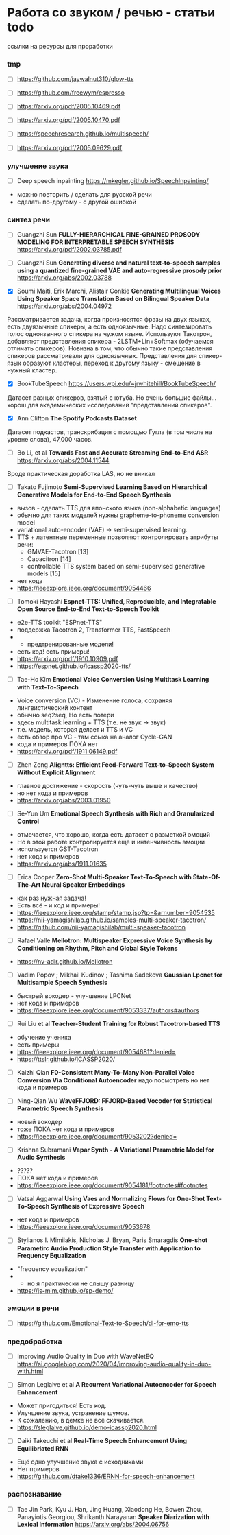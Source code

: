 # Работа со звуком / речью - статьи todo
ссылки на ресурсы для проработки

### tmp
- [ ] https://github.com/jaywalnut310/glow-tts
- [ ] https://github.com/freewym/espresso
- [ ] https://arxiv.org/pdf/2005.10469.pdf
- [ ] https://arxiv.org/pdf/2005.10470.pdf
- [ ] https://speechresearch.github.io/multispeech/
- [ ] https://arxiv.org/pdf/2005.09629.pdf


### улучшение звука
- [ ] Deep speech inpainting https://mkegler.github.io/SpeechInpainting/
* можно повторить / сделать для русской речи
* сделать по-другому - с другой ошибкой


### синтез речи
- [ ] Guangzhi Sun **FULLY-HIERARCHICAL FINE-GRAINED PROSODY MODELING FOR INTERPRETABLE SPEECH SYNTHESIS** https://arxiv.org/pdf/2002.03785.pdf
- [ ] Guangzhi Sun **Generating diverse and natural text-to-speech samples using a quantized fine-grained VAE and auto-regressive prosody prior**  https://arxiv.org/abs/2002.03788

- [x] Soumi Maiti, Erik Marchi, Alistair Conkie **Generating Multilingual Voices Using Speaker Space Translation Based on Bilingual Speaker Data** https://arxiv.org/abs/2004.04972

Рассматривается задача, когда произносятся фразы на двух языках, есть двуязычные спикеры, а есть одноязычные. Надо синтезировать голос одноязычного спикера на чужом языке. Используют Такотрон, добавляют представления спикера - 2LSTM+Lin+Softmax (обучаемся отличать спикеров). Новизна в том, что обычно такие представления спикеров рассматривали для одноязычных. Представления для спикер-язык образуют кластеры, переход к другому языку - смещение в нужный кластер.

- [x] BookTubeSpeech https://users.wpi.edu/~jrwhitehill/BookTubeSpeech/

Датасет разных спикеров, взятый с ютуба. Но очень большие файлы... хорош для академических исследований "представлений спикеров".

- [x] Ann Clifton **The Spotify Podcasts Dataset**

Датасет подкастов, транскрибация с помощью Гугла (в том числе на уровне слова),  47,000 часов.

- [ ] Bo Li, et al **Towards Fast and Accurate Streaming End-to-End ASR** https://arxiv.org/abs/2004.11544

Вроде практическая доработка LAS, но не вникал

- [ ] Takato Fujimoto **Semi-Supervised Learning Based on Hierarchical Generative Models for End-to-End Speech Synthesis**

* вызов - сделать TTS для японского языка (non-alphabetic languages)
* обычно для таких моделей нужны grapheme-to-phoneme conversion model
* variational auto-encoder (VAE) -> semi-supervised learning.
* TTS + латентные переменные позволяют контролировать атрибуты речи:
  * GMVAE-Tacotron [13]
  * Capacitron [14]
  * controllable TTS system based on semi-supervised generative models [15]
* нет кода
* https://ieeexplore.ieee.org/document/9054466

- [ ] Tomoki Hayashi **Espnet-TTS: Unified, Reproducible, and Integratable Open Source End-to-End Text-to-Speech Toolkit**
* e2e-TTS toolkit "ESPnet-TTS"
* поддержка Tacotron 2, Transformer TTS, FastSpeech
* + предтренированные модели!
* есть код! есть примеры!
* https://arxiv.org/pdf/1910.10909.pdf
* https://espnet.github.io/icassp2020-tts/

- [ ] Tae-Ho Kim **Emotional Voice Conversion Using Multitask Learning with Text-To-Speech**
* Voice conversion (VC) - Изменение голоса, сохраняя лингвистический контент
* обычно seq2seq, Но есть потери
* здесь multitask learning + TTS (т.е. не звук -> звук)
* т.е. модель, которая делает и TTS и VC
* есть обзор про VC - там ссыка на аналог Cycle-GAN
* кода и примеров ПОКА нет
* https://arxiv.org/pdf/1911.06149.pdf

- [ ] Zhen Zeng **Aligntts: Efficient Feed-Forward Text-to-Speech System Without Explicit Alignment**
* главное достижение - скорость (чуть-чуть выше и качество)
* но нет кода и примеров
* https://arxiv.org/abs/2003.01950


- [ ] Se-Yun Um **Emotional Speech Synthesis with Rich and Granularized Control**
* отмечается, что хорошо, когда есть датасет с разметкой эмоций
* Но в этой работе контролируется ещё и интенчивность эмоции
* используется GST-Tacotron
* нет кода и примеров
* https://arxiv.org/abs/1911.01635


- [ ] Erica Cooper **Zero-Shot Multi-Speaker Text-To-Speech with State-Of-The-Art Neural Speaker Embeddings**
* как раз нужная задача!
* Есть всё - и код и примеры!
* https://ieeexplore.ieee.org/stamp/stamp.jsp?tp=&arnumber=9054535
* https://nii-yamagishilab.github.io/samples-multi-speaker-tacotron/
* https://github.com/nii-yamagishilab/multi-speaker-tacotron

- [ ] Rafael Valle **Mellotron: Multispeaker Expressive Voice Synthesis by Conditioning on Rhythm, Pitch and Global Style Tokens**
* https://nv-adlr.github.io/Mellotron 


- [ ] Vadim Popov ; Mikhail Kudinov ; Tasnima Sadekova  **Gaussian Lpcnet for Multisample Speech Synthesis**
* быстрый вокодер - улучшение LPCNet
* нет кода и примеров
* https://ieeexplore.ieee.org/document/9053337/authors#authors


- [ ] Rui Liu et al **Teacher-Student Training for Robust Tacotron-based TTS**
* обучение ученика
* есть примеры
* https://ieeexplore.ieee.org/document/9054681?denied=
* https://ttslr.github.io/ICASSP2020/

- [ ] Kaizhi Qian
**F0-Consistent Many-To-Many Non-Parallel Voice Conversion Via Conditional Autoencoder**
надо посмотреть
но нет кода и примеров

- [ ] Ning-Qian Wu  **WaveFFJORD: FFJORD-Based Vocoder for Statistical Parametric Speech Synthesis**
* новый вокодер
* тоже ПОКА нет кода и примеров
* https://ieeexplore.ieee.org/document/9053202?denied=


- [ ] Krishna Subramani **Vapar Synth - A Variational Parametric Model for Audio Synthesis**
* ?????
* ПОКА нет кода и примеров
* https://ieeexplore.ieee.org/document/9054181/footnotes#footnotes


- [ ] Vatsal Aggarwal **Using Vaes and Normalizing Flows for One-Shot Text-To-Speech Synthesis of Expressive Speech**
* нет кода и примеров
* https://ieeexplore.ieee.org/document/9053678


- [ ] Stylianos I. Mimilakis, Nicholas J. Bryan, Paris Smaragdis **One-shot Parametirc Audio Production Style Transfer with Application to Frequency Equalization**
* "frequency equalization"
* - но я практически не слышу разницу
* https://js-mim.github.io/sp-demo/

### эмоции в речи

- [ ] https://github.com/Emotional-Text-to-Speech/dl-for-emo-tts

### предобработка
- [ ] Improving Audio Quality in Duo with WaveNetEQ https://ai.googleblog.com/2020/04/improving-audio-quality-in-duo-with.html


- [ ] Simon Leglaive et al **A Recurrent Variational Autoencoder for Speech Enhancement**
* Может пригодиться! Есть код.
* Улучшение звука, устранение шумов.
* К сожалению, в демке не всё скачивается.
* https://sleglaive.github.io/demo-icassp2020.html

 - [ ] Daiki Takeuchi et al **Real-Time Speech Enhancement Using Equilibriated RNN**
* Ещё одно улучшение звука с исходниками
* Нет примеров
* https://github.com/dtake1336/ERNN-for-speech-enhancement

### распознавание
- [ ] Tae Jin Park, Kyu J. Han, Jing Huang, Xiaodong He, Bowen Zhou, Panayiotis Georgiou, Shrikanth Narayanan **Speaker Diarization with Lexical Information** https://arxiv.org/abs/2004.06756




